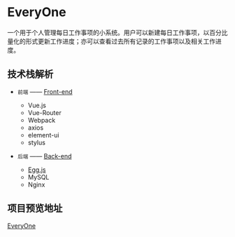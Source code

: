 # EveryOne
一个用于个人管理每日工作事项的小系统。用户可以新建每日工作事项，以百分比量化的形式更新工作进度；亦可以查看过去所有记录的工作事项以及相关工作进度。

## 技术栈解析

* `前端` —— [Front-end](https://github.com/G-dc/EveryOne/tree/master/Front-end)
    * Vue.js
    * Vue-Router
    * Webpack
    * axios
    * element-ui
    * stylus

* `后端` —— [Back-end](https://github.com/G-dc/EveryOne/tree/master/Back-end)
    * [Egg.js](https://eggjs.org/zh-cn/)
    * MySQL
    * Nginx


## 项目预览地址
[EveryOne](http://everyone.guodc.top)